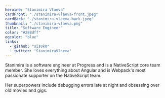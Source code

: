 ```yaml
---
heroine: "Stanimira Vlaeva"
cardFront: "./stanimira-vlaeva-front.jpeg"
cardBack: "./stanimira-vlaeva-back.jpeg"
thumbnail: "./stanimira-vlaeva.png"
title: "Software Engineer"
color: "#288dff"
ogcolor: "blue"
links:
  - github: "sis0k0"
  - twitter: "StanimiraVlaeva"
---
```


Stanimira is a software engineer at Progress and is a NativeScript core team member. She loves everything about Angular and is Webpack's most passionate supporter on the NativeScript team.

Her superpowers include debugging errors late at night and obsessing over old movies and gigs.
